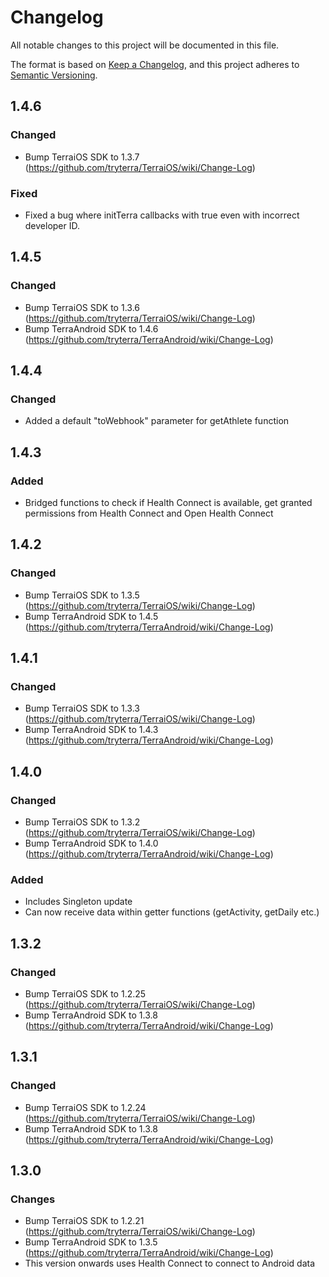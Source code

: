 # Changelog

All notable changes to this project will be documented in this file.

The format is based on [Keep a Changelog](https://keepachangelog.com/en/1.0.0/),
and this project adheres to [Semantic Versioning](https://semver.org/spec/v2.0.0.html).

## 1.4.6

### Changed
- Bump TerraiOS SDK to 1.3.7 (https://github.com/tryterra/TerraiOS/wiki/Change-Log)

### Fixed
- Fixed a bug where initTerra callbacks with true even with incorrect developer ID.

## 1.4.5

### Changed
- Bump TerraiOS SDK to 1.3.6 (https://github.com/tryterra/TerraiOS/wiki/Change-Log)
- Bump TerraAndroid SDK to 1.4.6 (https://github.com/tryterra/TerraAndroid/wiki/Change-Log)

## 1.4.4

### Changed
- Added a default "toWebhook" parameter for getAthlete function

## 1.4.3

### Added
- Bridged functions to check if Health Connect is available, get granted permissions from Health Connect and Open Health Connect

## 1.4.2

### Changed
- Bump TerraiOS SDK to 1.3.5 (https://github.com/tryterra/TerraiOS/wiki/Change-Log)
- Bump TerraAndroid SDK to 1.4.5 (https://github.com/tryterra/TerraAndroid/wiki/Change-Log)

## 1.4.1

### Changed
- Bump TerraiOS SDK to 1.3.3 (https://github.com/tryterra/TerraiOS/wiki/Change-Log)
- Bump TerraAndroid SDK to 1.4.3 (https://github.com/tryterra/TerraAndroid/wiki/Change-Log)

## 1.4.0

### Changed
- Bump TerraiOS SDK to 1.3.2 (https://github.com/tryterra/TerraiOS/wiki/Change-Log)
- Bump TerraAndroid SDK to 1.4.0 (https://github.com/tryterra/TerraAndroid/wiki/Change-Log)

### Added
- Includes Singleton update
- Can now receive data within getter functions (getActivity, getDaily etc.)

## 1.3.2

### Changed

- Bump TerraiOS SDK to 1.2.25 (https://github.com/tryterra/TerraiOS/wiki/Change-Log)
- Bump TerraAndroid SDK to 1.3.8 (https://github.com/tryterra/TerraAndroid/wiki/Change-Log)

## 1.3.1

### Changed

- Bump TerraiOS SDK to 1.2.24 (https://github.com/tryterra/TerraiOS/wiki/Change-Log)
- Bump TerraAndroid SDK to 1.3.8 (https://github.com/tryterra/TerraAndroid/wiki/Change-Log)

## 1.3.0

### Changes

- Bump TerraiOS SDK to 1.2.21 (https://github.com/tryterra/TerraiOS/wiki/Change-Log)
- Bump TerraAndroid SDK to 1.3.5 (https://github.com/tryterra/TerraAndroid/wiki/Change-Log)
- This version onwards uses Health Connect to connect to Android data


